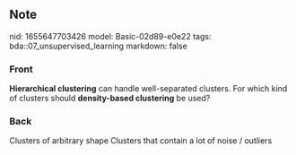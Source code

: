## Note
nid: 1655647703426
model: Basic-02d89-e0e22
tags: bda::07_unsupervised_learning
markdown: false

### Front
<b>Hierarchical clustering</b> can handle well-separated clusters.
For which kind of clusters should <b>density-based clustering</b>
be used?

### Back
Clusters of arbitrary shape
Clusters that contain a lot of noise / outliers
